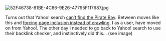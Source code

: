 

![52F46738-81BE-4C86-9E26-47795F117687.jpg](https://i1.wp.com/nav.al/wp-content/uploads/2009/10/52f46738-81be-4c86-9e26-47795f117687.jpg?resize=500%2C172)

Turns out that Yahoo! search [can’t find the Pirate Bay](http://www.techcrunch.com/2008/02/18/yahoo-cant-find-the-pirate-bay/). Between moves like this and [forcing page inclusion instead of crawling](http://searchmarketing.yahoo.com/srchsb/choose.php), I as a user, have moved on from Yahoo!. The other day I needed to go back to Yahoo! search to use their backlink checker, and instinctively did this… (see image)